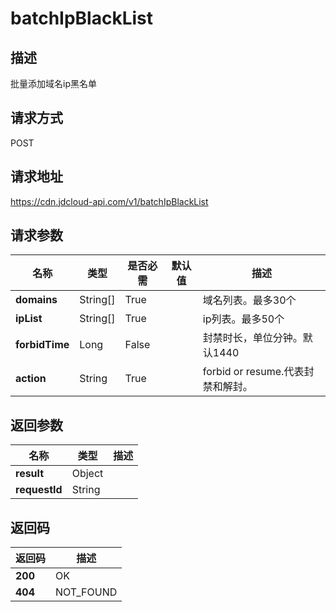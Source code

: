 # batchIpBlackList


## 描述
批量添加域名ip黑名单

## 请求方式
POST

## 请求地址
https://cdn.jdcloud-api.com/v1/batchIpBlackList


## 请求参数
|名称|类型|是否必需|默认值|描述|
|---|---|---|---|---|
|**domains**|String[]|True| |域名列表。最多30个|
|**ipList**|String[]|True| |ip列表。最多50个|
|**forbidTime**|Long|False| |封禁时长，单位分钟。默认1440|
|**action**|String|True| |forbid or resume.代表封禁和解封。|


## 返回参数
|名称|类型|描述|
|---|---|---|
|**result**|Object| |
|**requestId**|String| |


## 返回码
|返回码|描述|
|---|---|
|**200**|OK|
|**404**|NOT_FOUND|

